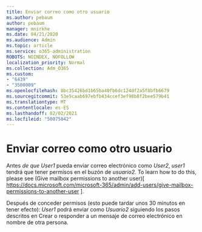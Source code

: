 ```yaml
---
title: Enviar correo como otro usuario
ms.author: pebaum
author: pebaum
manager: mnirkhe
ms.date: 04/21/2020
ms.audience: Admin
ms.topic: article
ms.service: o365-administration
ROBOTS: NOINDEX, NOFOLLOW
localization_priority: Normal
ms.collection: Adm_O365
ms.custom:
- "6439"
- "3500009"
ms.openlocfilehash: 8bc35426bd1b65ba40fb6dc124df2a5f8bfb6679
ms.sourcegitcommit: 53e5caab697ebfb434ccef3ef98b8f2bee579b41
ms.translationtype: MT
ms.contentlocale: es-ES
ms.lasthandoff: 02/02/2021
ms.locfileid: "50075842"
---
```

# <a name="sending-mail-as-another-user"></a>Enviar correo como otro usuario

Antes *de que User1* pueda enviar correo electrónico como *User2*, *user1* tendrá que tener permisos en el buzón de *usuario2.* To learn how to do this, please see (Give mailbox permissions to another user)[ https://docs.microsoft.com/microsoft-365/admin/add-users/give-mailbox-permissions-to-another-user ].

Después de conceder permisos (esto puede tardar unos 30 minutos en tener efecto): *User1* podrá enviar como *Usuario2* siguiendo los pasos descritos en Crear o responder a un mensaje de correo electrónico en nombre de otra persona.
